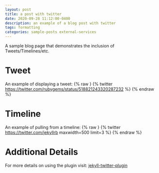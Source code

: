 ```yaml
---
layout: post
title: a post with twitter
date: 2020-09-28 11:12:00-0400
description: an example of a blog post with twitter
tags: formatting
categories: sample-posts external-services
---
```

A sample blog page that demonstrates the inclusion of Tweets/Timelines/etc.

# Tweet
An example of displaying a tweet:
{% raw }
{% twitter https://twitter.com/rubygems/status/518821243320287232 %}
{% endraw %}
# Timeline
An example of pulling from a timeline:
{% raw }
{% twitter https://twitter.com/jekyllrb maxwidth=500 limit=3 %}
{% endraw %}
# Additional Details
For more details on using the plugin visit: [jekyll-twitter-plugin](https://github.com/rob-murray/jekyll-twitter-plugin)

